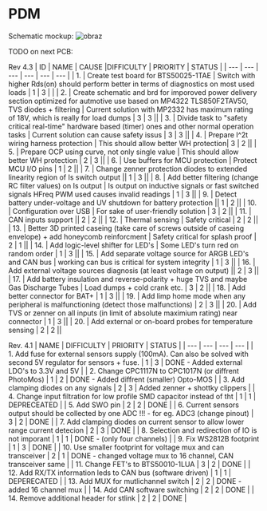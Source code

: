 # PDM

Schematic mockup:
![obraz](https://github.com/PGRacing/PDM/assets/78111197/ae750abc-0e28-4523-a7b9-82eb0c457f79)

TODO on next PCB:

Rev 4.3
| ID | NAME | CAUSE |DIFFICULTY | PRIORITY | STATUS |
| --- | --- | --- | --- | --- | --- |
| 1. | Create test board for BTS50025-1TAE | Switch with higher Rds(on) should perform better in terms of diagnostics on most used loads | 1 | 3 | | 
| 2. | Create schematic and brd for imporoved power delivery section optimized for autmotive use based on MP4322 TLS850F2TAV50, TVS diodes + filtering | Current solution with MP2332 has maximum rating of 18V, which is really for load dumps | 3 | 3 || 
| 3. | Divide task to "safety critical real-time" hardware based (timer) ones and other normal operation tasks | Current solution can cause safety issus | 3 | 3 || 
| 4. | Prepare I^2t wiring harness protection | This should allow better WH protection| 3 | 2 || 
| 5. | Prepare OCP using curve, not only single value | This should allow better WH protection | 2 | 3 || 
| 6. | Use buffers for MCU protection | Protect MCU I/O pins | 1 | 2 || 
| 7. | Change zenner protection diodes to extended linearity region of Is switch output || 1 | 3 || 
| 8. | Add better filtering (change RC filter values) on Is output | Is output on inductive signals or fast switched signals HFreq PWM used causes invalid readings | 1 | 3 || 
| 9. | Detect battery under-voltage and UV shutdown for battery protection || 1 | 2 || 
| 10. | Configuration over USB | For sake of user-friendly solution | 3 | 2 || 
| 11. | CAN inputs support || 2 | 2 || 
| 12. | Thermal sensing | Safety critical | 2 | 2 || 
| 13. | Better 3D printed caseing (take care of screws outside of caseing envelope) + add honeycomb reinforcment | Safety critical for splash proof | 2 | 1 || 
| 14. | Add logic-level shifter for LED's | Some LED's turn red on random order | 1 | 3 || 
| 15. | Add separate voltage source for ARGB LED's and CAN bus | working can bus is critical for system integrity | 1 | 3 || 
| 16. | Add external voltage sources diagnosis (at least voltage on output) || 2 | 3 || 
| 17. | Add battery insulation and reverse-polarity + huge TVS and maybe Gas Discharge Tubes | Load dumps + cold crank etc. | 3 | 2 || 
| 18. | Add better connector for BAT+ | 1 | 3 || 
| 19. | Add limp home mode when any peripheral is malfunctioning (detect those malfunctions) | 2 | 3 || 
| 20. | Add TVS or zenner on all inputs (in limit of absolute maximium rating) near connector | 1 | 3 || 
| 20. | Add external or on-board probes for temperature sensing | 2 | 2 || 

Rev. 4.1
| NAME | DIFFICULTY | PRIORITY | STATUS |
| --- | --- | --- | --- |
| 1. Add fuse for external sensors supply (100mA). Can also be solved with second 5V regulator for sensors + fuse. | 1 | 3 | DONE - Added external LDO's to 3.3V and 5V |
| 2. Change CPC1117N to CPC1017N (or diffrent PhotoMos) | 1 | 2 | DONE - Added diffrent (smaller) Opto-MOS |
| 3. Add clamping diodes on any signals | 2 | 3 | Added zenner + shottky clippers |
| 4. Change input filtration for low profile SMD capacitor instead of tht | 1 | 1 | DEPRECEATED  |
| 5. Add SWO pin | 2 | 2 | DONE |
| 6. Current sensors output should be collected by one ADC !!! - for eg. ADC3 (change pinout) | 3 | 2 | DONE |
| 7. Add clamping diodes on current sensor to allow lower range current detecion | 2 | 3 | DONE |
| 8. Selection and redirection of IO is not imporant | 1 | 1 | DONE - (only four channels) |
| 9. Fix WS2812B footprint | 1 | 3 | DONE |
| 10. Use smaller footprint for voltage mux and can transceiver | 2 | 1 | DONE - changed voltage mux to 16 channel, CAN transceiver same |
| 11. Change FET's to BTS50010-1LUA | 3 | 2 |  DONE |
| 12. Add RX/TX information leds to CAN bus (software driven) | 1 | 1 | DEPERECATED |
| 13. Add MUX for mutlichannel switch | 2 | 2 | DONE - added 16 channel mux |
| 14. Add CAN software switching | 2 | 2 | DONE |
| 14. Remove additional header for stlink | 2 | 2 | DONE |

